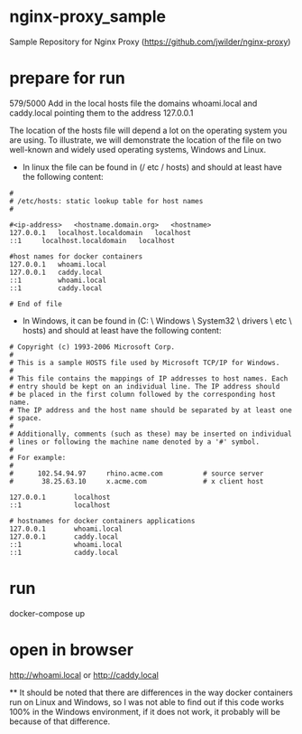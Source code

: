 # nginx-proxy_sample
Sample Repository for Nginx Proxy (https://github.com/jwilder/nginx-proxy)

# prepare for run

579/5000
Add in the local hosts file the domains whoami.local and caddy.local pointing them to the address 127.0.0.1

The location of the hosts file will depend a lot on the operating system you are using. To illustrate, we will demonstrate the location of the file on two well-known and widely used operating systems, Windows and Linux.

- In linux the file can be found in (/ etc / hosts) and should at least have the following content:
```
#
# /etc/hosts: static lookup table for host names
#

#<ip-address>	<hostname.domain.org>	<hostname>
127.0.0.1	localhost.localdomain	localhost
::1		localhost.localdomain	localhost

#host names for docker containers
127.0.0.1   whoami.local
127.0.0.1   caddy.local
::1         whoami.local
::1         caddy.local

# End of file
```


- In Windows, it can be found in (C: \ Windows \ System32 \ drivers \ etc \ hosts) and should at least have the following content:
```
# Copyright (c) 1993-2006 Microsoft Corp.
#
# This is a sample HOSTS file used by Microsoft TCP/IP for Windows.
#
# This file contains the mappings of IP addresses to host names. Each
# entry should be kept on an individual line. The IP address should
# be placed in the first column followed by the corresponding host name.
# The IP address and the host name should be separated by at least one
# space.
#
# Additionally, comments (such as these) may be inserted on individual
# lines or following the machine name denoted by a '#' symbol.
#
# For example:
#
#      102.54.94.97     rhino.acme.com          # source server
#       38.25.63.10     x.acme.com              # x client host

127.0.0.1       localhost
::1             localhost 

# hostnames for docker containers applications
127.0.0.1       whoami.local
127.0.0.1       caddy.local
::1             whoami.local
::1             caddy.local
```

# run
docker-compose up

# open in browser
http://whoami.local or http://caddy.local

** It should be noted that there are differences in the way docker containers run on Linux and Windows, so I was not able to find out if this code works 100% in the Windows environment, if it does not work, it probably will be because of that difference.
